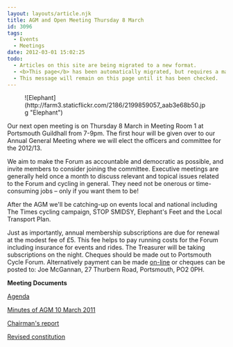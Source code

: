 ```yaml
---
layout: layouts/article.njk
title: AGM and Open Meeting Thursday 8 March
id: 3096
tags:
  - Events
  - Meetings
date: 2012-03-01 15:02:25
todo:
  - Articles on this site are being migrated to a new format.
  - <b>This page</b> has been automatically migrated, but requires a manual check-&amp;-tune to ensure the format and links all work as expected.
  - This message will remain on this page until it has been checked.
---
```


<figure id="" align="alignright" width="259" caption="Elephant&#39;s Feet - no not these!">![Elephant](http://farm3.staticflickr.com/2186/2199859057_aab3e68b50.jpg "Elephant")</figure>

Our next open meeting is on Thursday 8 March in Meeting Room 1 at Portsmouth Guildhall from 7-9pm. The first hour will be given over to our Annual General Meeting where we will elect the officers and committee for the 2012/13.

We aim to make the Forum as accountable and democratic as possible, and invite members to consider joining the committee. Executive meetings are generally held once a month to discuss relevant and topical issues related to the Forum and cycling in general. They need not be onerous or time-consuming jobs – only if you want them to be!

After the AGM we'll be catching-up on events local and national including The Times cycling campaign, STOP SMIDSY, Elephant's Feet and the Local Transport Plan.

Just as importantly, annual membership subscriptions are due for renewal at the modest fee of £5\. This fee helps to pay running costs for the Forum including insurance for events and rides. The Treasurer will be taking subscriptions on the night. Cheques should be made out to Portsmouth Cycle Forum. Alternatively payment can be made [on-line](http://www.pompeybug.co.uk/join/ "Join Portsmouth Cycle Forum") or cheques can be posted to: Joe McGannan, 27 Thurbern Road, Portsmouth, PO2 0PH.

**Meeting Documents**

[Agenda](http://www.pompeybug.co.uk/2012/03/agm-and-open-meeting-thursday-8-march/portsmouth-cycle-forum-agm-thursday-08mar12-agenda/ "Portsmouth Cycle Forum AGM 8 March 2012 - Agenda")

[Minutes of AGM 10 March 2011](http://www.pompeybug.co.uk/2012/03/agm-and-open-meeting-thursday-8-march/portsmouth-cycle-forum-2011-annual-general-meeting-minutes-10-3/ "Portsmouth Cycle \forum minutes of AGM 10 March 2011")

[Chairman's report](http://www.pompeybug.co.uk/2012/03/agm-and-open-meeting-thursday-8-march/pcf-chairmans-annual-report-march-2012/ "Portsmouth Cycle Forum Chairman")

[Revised constitution](http://www.pompeybug.co.uk/2012/03/agm-and-open-meeting-thursday-8-march/pcf-constitution-v2-3-draft/ "Portsmouth Cycle Forum proposed revisions to the constitution")
